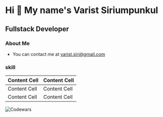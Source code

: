 # Hi 👋 My name's Varist Siriumpunkul
## Fullstack Developer
### About Me

- You can contact me at varist.siri@gmail.com
### skill

| Content Cell  | Content Cell  |
| ------------- | ------------- |
| Content Cell  | Content Cell  |
| Content Cell  | Content Cell  |


![Codewars](https://github.r2v.ch/codewars?user=LemonIcedTea&top_languages=true)
<!--
**BrokenHead/BrokenHead** is a ✨ _special_ ✨ repository because its `README.md` (this file) appears on your GitHub profile.

Here are some ideas to get you started:

- 🔭 I’m currently working on ...
- 🌱 I’m currently learning ...
- 👯 I’m looking to collaborate on ...
- 🤔 I’m looking for help with ...
- 💬 Ask me about ...
- 📫 How to reach me: ...
- 😄 Pronouns: ...
- ⚡ Fun fact: ...
-->

